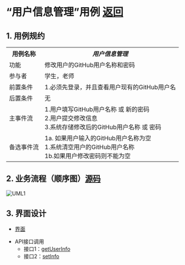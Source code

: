 # “用户信息管理”用例 <a href="https://github.com/WangHanWei19971211/is_analysis/blob/master/test6/README.md">返回</a>

## 1. 用例规约

<table>
  <tr>
    <th colspan="4">用例名称</th>
    <th colspan="3"><span style="font-weight:bold;font-style:italic">用户信息管理</span></th>
  </tr>
  <tr>
    <td colspan="4">功能</td>
    <td colspan="3">修改用户的GitHub用户名称和密码</td>
  </tr>
  <tr>
    <td colspan="4">参与者</td>
    <td colspan="3">学生，老师</td>
  </tr>
  <tr>
    <td colspan="4">前置条件</td>
    <td colspan="3">1.必须先登录，并且查看用户现有的GitHub用户名<br></td>
  </tr>
  <tr>
    <td colspan="4">后置条件</td>
    <td colspan="3">无<br></td>
  </tr>
  <tr>
    <td colspan="4">主事件流</td>
    <td colspan="3">1.用户填写GitHub用户名称 或 新的密码<br>2.用户提交修改信息 <br>3.系统存储修改后的GitHub用户名称 或 密码</td>
  </tr>
  <tr>
    <td colspan="4">备选事件流</td>
    <td colspan="3">1a. 如果用户输入的GitHub用户名称为空<br>   1.系统清空用户的GitHub用户名称<br>1b.如果用户修改密码则不能为空</td>
  </tr>
</table>

## 2. 业务流程（顺序图）<a href="https://github.com/WangHanWei19971211/is_analysis/blob/master/test6/用例/src/uml6.7.puml">源码</a>
![UML1](https://github.com/WangHanWei19971211/is_analysis/blob/master/test6/用例/顺序图/uml6.7.png)
## 3. 界面设计
* <a href="https://wanghanwei19971211.github.io/is_analysis_pages/test6/6.7.html">界面</a>
- API接口调用
    - 接口1：[getUserInfo](../接口/getUserInfo.md)
    - 接口2：[setInfo](../接口/setInfo.md)
